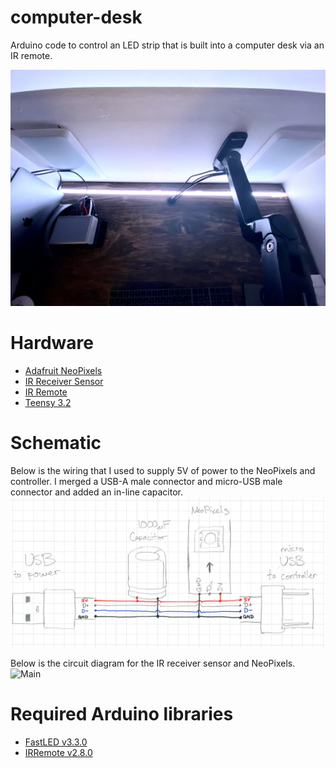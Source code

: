 # computer-desk
Arduino code to control an LED strip that is built into a computer desk via an IR remote.

![Main](https://github.com/ajschwieterman/computer-desk/blob/main/main.jpg)

# Hardware
- [Adafruit NeoPixels](https://www.adafruit.com/product/1138?length=1)
- [IR Receiver Sensor](https://www.adafruit.com/product/157)
- [IR Remote](https://www.amazon.com/SUPERNIGHT-Remote-Controller-Wireless-Control/dp/B00AF5YOK2/ref=asc_df_B00AF5YOK2/?tag=hyprod-20&linkCode=df0&hvadid=233903308735&hvpos=&hvnetw=g&hvrand=3245025783190143450&hvpone=&hvptwo=&hvqmt=&hvdev=c&hvdvcmdl=&hvlocint=&hvlocphy=9017486&hvtargid=pla-393085054271&psc=1)
- [Teensy 3.2](https://www.adafruit.com/product/2756)

# Schematic
Below is the wiring that I used to supply 5V of power to the NeoPixels and controller.  I merged a USB-A male connector and micro-USB male connector and added an in-line capacitor.
![Main](https://github.com/ajschwieterman/computer-desk/blob/main/power.png)

Below is the circuit diagram for the IR receiver sensor and NeoPixels.
![Main](https://github.com/ajschwieterman/computer-desk/blob/main/schematic.png)

# Required Arduino libraries
- [FastLED v3.3.0](https://github.com/FastLED/FastLED)
- [IRRemote v2.8.0](https://github.com/z3t0/Arduino-IRremote)
